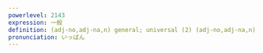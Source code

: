 ```yaml
---
powerlevel: 2143
expression: 一般
definition: (adj-no,adj-na,n) general; universal (2) (adj-no,adj-na,n) ordinary; average; common; non-celebrity (3) (adj-na,n) (arch) the same; no different; (just) as if
pronunciation: いっぱん
---
```

